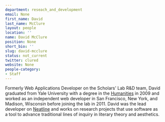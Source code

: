 ```yaml
---
department: reseach_and_development
email: None
first_name: David
last_name: McClure
layout: people
location: ''
name: David McClure
position: None
short_bio: ''
slug: david-mcclure
status: not_current
twitter: clured
website: None
people-category:
- Staff
---
```


Formerly Web Applications Developer on the Scholars' Lab R&D team, David graduated from Yale University with a degree in the [Humanities](http://www.yale.edu/humanities/) in 2009 and worked as an independent web developer in San Francisco, New York, and Madison, Wisconsin before joining the lab in 2011. David was the lead developer on [Neatline](http://neatline.scholarslab.org/) and works on research projects that use software as a tool to advance traditional lines of inquiry in literary theory and aesthetics.
